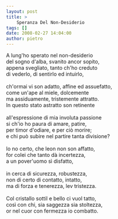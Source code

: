 ```yaml
---
layout: post
title: >
    Speranza Del Non-Desiderio
tags: []
date: 2008-02-27 14:04:00
author: pietro
---
```

A lung'ho sperato nel non-desiderio<br/>del sogno d'alba, svanito ancor sopito,<br/>appena svegliato, tanto ch'ho creduto<br/>di vederlo, di sentirlo ed intuirlo,<br/><br/>ch'ormai vi son adatto, affine ed assuefatto,<br/>come un'ape al miele, dolcemente<br/>ma assiduamente, tristemente attratto.<br/>In questo stato astratto son retinente<br/><br/>all'espressione di mia involuta passione<br/>si ch'io ho paura di amare, patire,<br/>per timor d'odiare, e per ciò morire;<br/>e chi può subire nel partire tanta divisione?<br/><br/>Io no certo, che leon non son affatto,<br/>for colei che tanto dà incertezza,<br/>a un pover'uomo sì disfatto,<br/><br/>in cerca di sicurezza, robustezza,<br/>non di certo di contatto, intatto,<br/>ma di forza e tenerezza, lev tristezza.<br/><br/>Col cristallo sottil e bello ci vuol tatto,<br/>così con chi, sia saggezza sia stoltezza,<br/>or nel cuor con fermezza io combatto.

